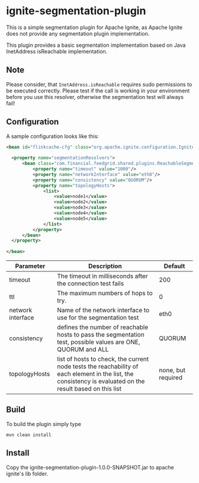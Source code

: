 # ignite-segmentation-plugin
This is a simple segmentation plugin for Apache Ignite, as Apache Ignite does not provide any segmentation plugin implementation.

This plugin provides a basic segmentation implementation based on Java InetAddress isReachable implementation.

## Note
Please consider, that ```InetAddress.isReachable``` requires sudo permissions
to be executed correctly. Please test if the call is working in your environment before you use this resolver,
otherwise the segmentation test will always fail!

## Configuration

A sample configuration looks like this:

```xml
<bean id="flinkcache-cfg" class="org.apache.ignite.configuration.IgniteConfiguration">
  
  <property name="segmentationResolvers">
      <bean class="com.financial.feedgrid.shared.plugins.ReachableSegmentationResolver">
          <property name="timeout" value="1000"/>
          <property name="networkInterface" value="eth0"/>
          <property name="consistency" value="QUORUM"/>
          <property name="topologyHosts">
              <list>
                  <value>node1</value>
                  <value>node2</value>
                  <value>node3</value>
                  <value>node4</value>
                  <value>node5</value>
              </list>
          </property>
      </bean>
  </property>
  
</bean>
```

| Parameter     | Description        | Default  |
| ------------- |---------------| ------|
| timeout       | The timeout in milliseconds after the connection test fails | 200 |
| ttl      | The maximum numbers of hops to try.      |   0 |
| network interface | Name of the network interface to use for the segmentation test      |    eth0 |
| consistency  | defines the number of reachable hosts to pass the segmentation test, possible values are ONE, QUORUM and ALL  |   QUORUM |
| topologyHosts  | list of hosts to check, the current node tests the reachability of each element in the list, the consistency is evaluated on the result based on this list | none, but required |


## Build

To build the plugin simply type

```mvn clean install```

## Install
Copy the ignite-segmentation-plugin-1.0.0-SNAPSHOT.jar to apache ignite's lib folder.
